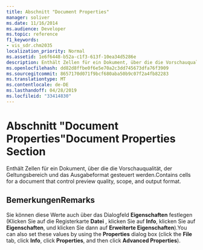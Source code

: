 ```yaml
---
title: Abschnitt "Document Properties"
manager: soliver
ms.date: 11/16/2014
ms.audience: Developer
ms.topic: reference
f1_keywords:
- vis_sdr.chm2035
localization_priority: Normal
ms.assetid: 1e6f6448-b52a-c1f3-613f-10ea34d5286e
description: Enthält Zellen für ein Dokument, über die die Vorschauqualität, der Geltungsbereich und das Ausgabeformat gesteuert werden.
ms.openlocfilehash: dd82d8ffbe0f6e5e70a2c3dd745673dfa76f3909
ms.sourcegitcommit: 8657170d071f9bcf680aba50b9c07f2a4fb82283
ms.translationtype: MT
ms.contentlocale: de-DE
ms.lasthandoff: 04/28/2019
ms.locfileid: "33414830"
---
```

# <a name="document-properties-section"></a><span data-ttu-id="d8f72-103">Abschnitt "Document Properties"</span><span class="sxs-lookup"><span data-stu-id="d8f72-103">Document Properties Section</span></span>

<span data-ttu-id="d8f72-104">Enthält Zellen für ein Dokument, über die die Vorschauqualität, der Geltungsbereich und das Ausgabeformat gesteuert werden.</span><span class="sxs-lookup"><span data-stu-id="d8f72-104">Contains cells for a document that control preview quality, scope, and output format.</span></span>
  
## <a name="remarks"></a><span data-ttu-id="d8f72-105">Bemerkungen</span><span class="sxs-lookup"><span data-stu-id="d8f72-105">Remarks</span></span>

 <span data-ttu-id="d8f72-106">Sie können diese Werte auch über das Dialogfeld **Eigenschaften** festlegen (Klicken Sie auf die Registerkarte **Datei** , klicken Sie auf **Info**, klicken Sie auf **Eigenschaften**, und klicken Sie dann auf **Erweiterte Eigenschaften**).</span><span class="sxs-lookup"><span data-stu-id="d8f72-106">You can also set these values by using the **Properties** dialog box (click the **File** tab, click **Info**, click **Properties**, and then click **Advanced Properties**).</span></span>
  

